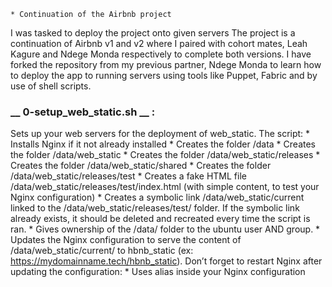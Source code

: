    * Continuation of the Airbnb project
I was tasked to deploy the project onto given servers
The project is a continuation of Airbnb v1 and v2 where I paired with cohort mates, Leah Kagure and Ndege Monda respectively to complete both versions.
I have forked the repository from my previous partner, Ndege Monda to learn how to deploy the app to running servers using tools like Puppet, Fabric and by use of shell scripts.

### __ 0-setup_web_static.sh __ :
Sets up your web servers for the deployment of web_static.
The script:
    * Installs Nginx if it not already installed
    * Creates the folder /data
    * Creates the folder /data/web_static
    * Creates the folder /data/web_static/releases
    * Creates the folder /data/web_static/shared
    * Creates the folder /data/web_static/releases/test
    * Creates a fake HTML file /data/web_static/releases/test/index.html (with simple content, to test your Nginx  configuration)
    * Creates a symbolic link /data/web_static/current linked to the /data/web_static/releases/test/ folder. If the symbolic link already exists, it should be deleted and recreated every time the script is ran.
    * Gives ownership of the /data/ folder to the ubuntu user AND group.
    * Updates the Nginx configuration to serve the content of /data/web_static/current/ to hbnb_static (ex: https://mydomainname.tech/hbnb_static). Don’t forget to restart Nginx after updating the configuration:
    * Uses alias inside your Nginx configuration